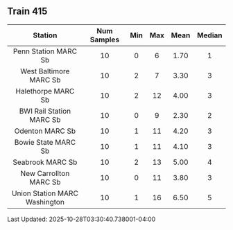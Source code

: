 ## Train 415

| Station | Num Samples | Min | Max | Mean | Median |
| :-----: | :---------: | :-: | :-: | :--: | :----: |
| Penn Station MARC Sb | 10 | 0 | 6 | 1.70 | 1 |
| West Baltimore MARC Sb | 10 | 2 | 7 | 3.30 | 3 |
| Halethorpe MARC Sb | 10 | 2 | 12 | 4.00 | 3 |
| BWI Rail Station MARC Sb | 10 | 0 | 9 | 2.30 | 2 |
| Odenton MARC Sb | 10 | 1 | 11 | 4.20 | 3 |
| Bowie State MARC Sb | 10 | 1 | 11 | 4.10 | 3 |
| Seabrook MARC Sb | 10 | 2 | 13 | 5.00 | 4 |
| New Carrollton MARC Sb | 10 | 0 | 11 | 3.80 | 3 |
| Union Station MARC Washington | 10 | 1 | 16 | 6.50 | 5 |


Last Updated: 2025-10-28T03:30:40.738001-04:00